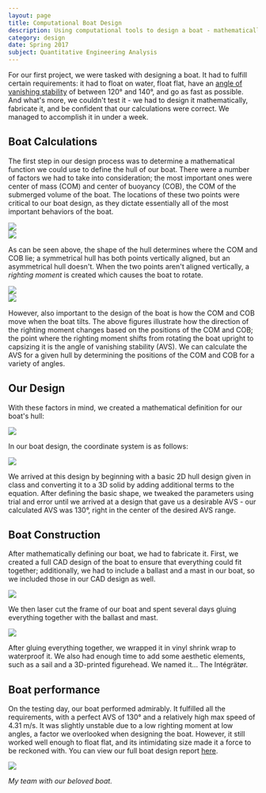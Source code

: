 ```yaml
---
layout: page
title: Computational Boat Design
description: Using computational tools to design a boat - mathematically.
category: design
date: Spring 2017
subject: Quantitative Engineering Analysis
---
```


For our first project, we were tasked with designing a boat. It had to fulfill certain requirements: it had to float on water, float flat, have an [angle of vanishing stability](http://sailskills.co.uk/Stability/sailskills_stability_stability_explained_AVS.html) of between 120° and 140°, and go as fast as possible. And what's more, we couldn't test it - we had to design it mathematically, fabricate it, and be confident that our calculations were correct. We managed to accomplish it in under a week.

## Boat Calculations

The first step in our design process was to determine a mathematical function we could use to define the hull of our boat. There were a number of factors we had to take into consideration; the most important ones were center of mass (COM) and center of buoyancy (COB), the COM of the submerged volume of the boat. The locations of these two points were critical to our boat design, as they dictate essentially all of the most important behaviors of the boat.

<div class = "row uniform">
  <div class="1u"></div>
  <div class = "5u">
    <span class = "image fit">
      <img src="images/Float1-01.png">
    </span>
  </div>
  <div class = "5u">
    <span class = "image fit">
      <img src="images/Float2-01.png">
    </span>
  </div>
</div>

As can be seen above, the shape of the hull determines where the COM and COB lie; a symmetrical hull has both points vertically aligned, but an asymmetrical hull doesn't. When the two points aren't aligned vertically, a *righting moment* is created which causes the boat to rotate.

<div class = "row uniform">
  <div class = "5u">
    <span class = "image fit">
      <img src="images/BoatMoment1-01.png">
    </span>
  </div>
  <div class = "6u">
    <span class = "image fit">
      <img src="images/BoatMoment2.png">
    </span>
  </div>
</div>

However, also important to the design of the boat is how the COM and COB move when the boat tilts. The above figures illustrate how the direction of the righting moment changes based on the positions of the COM and COB; the point where the righting moment shifts from rotating the boat upright to capsizing it is the angle of vanishing stability (AVS). We can calculate the AVS for a given hull by determining the positions of the COM and COB for a variety of angles.

## Our Design

With these factors in mind, we created a mathematical definition for our boat's hull:

<div class = "row uniform">
  <div class = "6u -3u">
    <span class = "image fit">
      <img src="images/eqn1.png">
    </span>
  </div>
</div>

In our boat design, the coordinate system is as follows:

<div class = "row uniform">
  <div class = "6u -3u">
    <span class = "image fit">
      <img src="images/CoordsLabel.png">
    </span>
  </div>
</div>

We arrived at this design by beginning with a basic 2D hull design given in class and converting it to a 3D solid by adding additional terms to the equation. After defining the basic shape, we tweaked the parameters using trial and error until we arrived at a design that gave us a desirable AVS - our calculated AVS was 130°, right in the center of the desired AVS range.

## Boat Construction

After mathematically defining our boat, we had to fabricate it. First, we created a full CAD design of the boat to ensure that everything could fit together; additionally, we had to include a ballast and a mast in our boat, so we included those in our CAD design as well.

<div class = "row uniform">
  <div class = "6u -3u">
    <span class = "image fit">
      <img src="images/Boat1.png">
    </span>
  </div>
</div>

We then laser cut the frame of our boat and spent several days gluing everything together with the ballast and mast.

<div class = "row uniform">
  <div class = "6u -3u">
    <span class = "image fit">
      <img src="images/boatpic2.jpg">
    </span>
  </div>
</div>

After gluing everything together, we wrapped it in vinyl shrink wrap to waterproof it. We also had enough time to add some aesthetic elements, such as a sail and a 3D-printed figurehead. We named it... The Intégrätør.

## Boat performance

On the testing day, our boat performed admirably. It fulfilled all the requirements, with a perfect AVS of 130° and a relatively high max speed of 4.31 m/s. It was slightly unstable due to a low righting moment at low angles, a factor we overlooked when designing the boat. However, it still worked well enough to float flat, and its intimidating size made it a force to be reckoned with. You can view our full boat design report [here](assets/QEA_Boat_Paper.pdf).

<div class = "row uniform">
  <div class = "6u -3u">
    <span class = "image fit">
      <img src="images/boat3.jpg">
    </span>
    <p><i>My team with our beloved boat.</i></p>
  </div>
</div>
